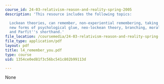 ```yaml
---
course_id: 24-03-relativism-reason-and-reality-spring-2005
description: 'This resource includes the following topics:

  Lockean theories, can remember, non-experiential remembering, taking the ancestral,
  new forms of psychological glue, neo-lockean theory, branching, moral of branching,
  and Parfit''s shorthand.'
file_location: /coursemedia/24-03-relativism-reason-and-reality-spring-2005/1354ce0ed81f3c56bc541c802b99113d_l4_remember_you.pdf
file_type: application/pdf
layout: pdf
title: l4_remember_you.pdf
type: course
uid: 1354ce0ed81f3c56bc541c802b99113d

---
```

None